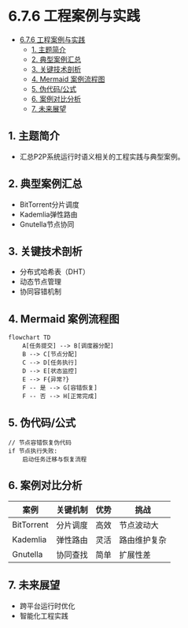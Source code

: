 # 6.7.6 工程案例与实践


<!-- TOC START -->

- [6.7.6 工程案例与实践](#676-工程案例与实践)
  - [1. 主题简介](#1-主题简介)
  - [2. 典型案例汇总](#2-典型案例汇总)
  - [3. 关键技术剖析](#3-关键技术剖析)
  - [4. Mermaid 案例流程图](#4-mermaid-案例流程图)
  - [5. 伪代码/公式](#5-伪代码公式)
  - [6. 案例对比分析](#6-案例对比分析)
  - [7. 未来展望](#7-未来展望)

<!-- TOC END -->

## 1. 主题简介

- 汇总P2P系统运行时语义相关的工程实践与典型案例。

## 2. 典型案例汇总

- BitTorrent分片调度
- Kademlia弹性路由
- Gnutella节点协同

## 3. 关键技术剖析

- 分布式哈希表（DHT）
- 动态节点管理
- 协同容错机制

## 4. Mermaid 案例流程图

```mermaid
flowchart TD
    A[任务提交] --> B[调度器分配]
    B --> C[节点分配]
    C --> D[任务执行]
    D --> E[状态监控]
    E --> F{异常?}
    F -- 是 --> G[容错恢复]
    F -- 否 --> H[正常完成]
```

## 5. 伪代码/公式

```pseudo
// 节点容错恢复伪代码
if 节点执行失败:
    启动任务迁移与恢复流程
```

## 6. 案例对比分析

| 案例 | 关键机制 | 优势 | 挑战 |
|---|---|---|---|
| BitTorrent | 分片调度 | 高效 | 节点波动大 |
| Kademlia | 弹性路由 | 灵活 | 路由维护复杂 |
| Gnutella | 协同查找 | 简单 | 扩展性差 |

## 7. 未来展望

- 跨平台运行时优化
- 智能化工程实践
